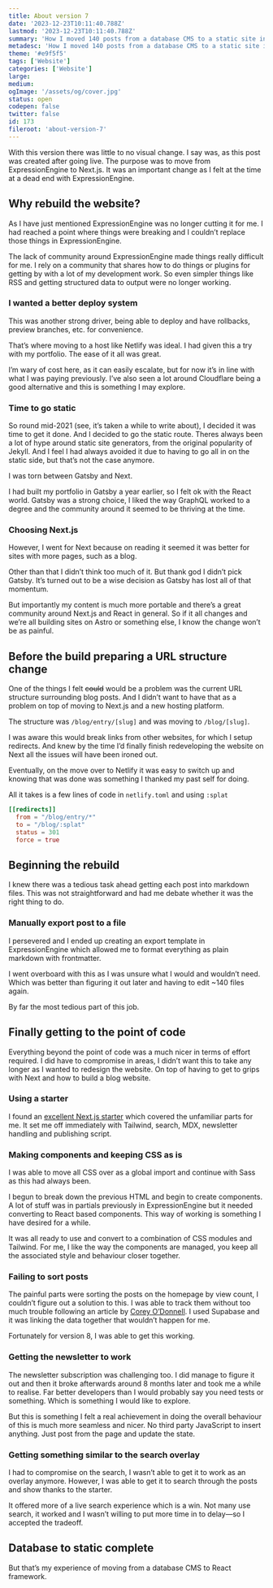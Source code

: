 ```yaml
---
title: About version 7
date: '2023-12-23T10:11:40.788Z'
lastmod: '2023-12-23T10:11:40.788Z'
summary: 'How I moved 140 posts from a database CMS to a static site in Next.js. No redesign just website rebuild and some hindsight into the decision making.'
metadesc: 'How I moved 140 posts from a database CMS to a static site in Next.js. No redesign just website rebuild and some hindsight into the decision making.'
theme: '#e9f5f5'
tags: ['Website']
categories: ['Website']
large:
medium:
ogImage: '/assets/og/cover.jpg'
status: open
codepen: false
twitter: false
id: 173
fileroot: 'about-version-7'
---
```


With this version there was little to no visual change. I say was, as this post was created after going live. The purpose was to move from ExpressionEngine to Next.js. It was an important change as I felt at the time at a dead end with ExpressionEngine.

## Why rebuild the website?
As I have just mentioned ExpressionEngine was no longer cutting it for me. I had reached a point where things were breaking and I couldn’t replace those things in ExpressionEngine.

The lack of community around ExpressionEngine made things really difficult for me. I rely on a community that shares how to do things or plugins for getting by with a lot of my development work. So even simpler things like RSS and getting structured data to output were no longer working.

### I wanted a better deploy system
This was another strong driver, being able to deploy and have rollbacks, preview branches, etc. for convenience.

That’s where moving to a host like Netlify was ideal. I had given this a try with my portfolio. The ease of it all was great.

I’m wary of cost here, as it can easily escalate, but for now it’s in line with what I was paying previously. I’ve also seen a lot around Cloudflare being a good alternative and this is something I may explore.

### Time to go static
So round mid-2021 (see, it’s taken a while to write about), I decided it was time to get it done. And I decided to go the static route. Theres always been a lot of hype around static site generators, from the original popularity of Jekyll. And I feel I had always avoided it due to having to go all in on the static side, but that’s not the case anymore.

I was torn between Gatsby and Next.

I had built my portfolio in Gatsby a year earlier, so I felt ok with the React world. Gatsby was a strong choice, I liked the way GraphQL worked to a degree and the community around it seemed to be thriving at the time.

### Choosing Next.js
However, I went for Next because on reading it seemed it was better for sites with more pages, such as a blog.

Other than that I didn’t think too much of it. But thank god I didn’t pick Gatsby. It’s turned out to be a wise decision as Gatsby has lost all of that momentum.

But importantly my content is much more portable and there’s a great community around Next.js and React in general. So if it all changes and we’re all building sites on Astro or something else, I know the change won’t be as painful.

## Before the build preparing a URL structure change
One of the things I felt ~~could~~ would be a problem was the current URL structure surrounding blog posts. And I didn’t want to have that as a problem on top of moving to Next.js and a new hosting platform.

The structure was `/blog/entry/[slug]` and was moving to `/blog/[slug]`.

I was aware this would break links from other websites, for which I setup redirects. And knew by the time I’d finally finish redeveloping the website on Next all the issues will have been ironed out.

Eventually, on the move over to Netlify it was easy to switch up and knowing that was done was something I thanked my past self for doing.

All it takes is a few lines of code in `netlify.toml` and using `:splat`

```toml:netlify.toml showLineNumbers
[[redirects]]
  from = "/blog/entry/*"
  to = "/blog/:splat"
  status = 301
  force = true
```

## Beginning the rebuild
I knew there was a tedious task ahead getting each post into markdown files. This was not straightforward and had me debate whether it was the right thing to do.

### Manually export post to a file
I persevered and I ended up creating an export template in ExpressionEngine which allowed me to format everything as plain markdown with frontmatter.

I went overboard with this as I was unsure what I would and wouldn’t need. Which was better than figuring it out later and having to edit ~140 files again.

By far the most tedious part of this job.

## Finally getting to the point of code
Everything beyond the point of code was a much nicer in terms of effort required. I did have to compromise in areas, I didn’t want this to take any longer as I wanted to redesign the website. On top of having to get to grips with Next and how to build a blog website.

### Using a starter
I found an [excellent Next.js starter](https://github.com/timlrx/tailwind-nextjs-starter-blog) which covered the unfamiliar parts for me. It set me off immediately with Tailwind, search, MDX, newsletter handling and publishing script.

### Making components and keeping CSS as is
I was able to move all CSS over as a global import and continue with Sass as this had always been.

I begun to break down the previous HTML and begin to create components. A lot of stuff was in partials previously in ExpressionEngine but it needed converting to React based components. This way of working is something I have desired for a while.

It was all ready to use and convert to a combination of CSS modules and Tailwind. For me, I like the way the components are managed, you keep all the associated style and behaviour closer together.

### Failing to sort posts
The painful parts were sorting the posts on the homepage by view count, I couldn’t figure out a solution to this. I was able to track them without too much trouble following an article by [Corey O’Donnell](https://codebycorey.com/blog/page-views-nextjs-supabase). I used Supabase and it was linking the data together that wouldn’t happen for me.

Fortunately for version 8, I was able to get this working.

### Getting the newsletter to work
The newsletter subscription was challenging too. I did manage to figure it out and then it broke afterwards around 8 months later and took me a while to realise. Far better developers than I would probably say you need tests or something. Which is something I would like to explore.

But this is something I felt a real achievement in doing the overall behaviour of this is much more seamless and nicer. No third party JavaScript to insert anything. Just post from the page and update the state.

### Getting something similar to the search overlay
I had to compromise on the search, I wasn’t able to get it to work as an overlay anymore. However, I was able to get it to search through the posts and show thanks to the starter.

It offered more of a live search experience which is a win. Not many use search, it worked and I wasn’t willing to put more time in to delay—so I accepted the tradeoff.

## Database to static complete
But that’s my experience of moving from a database CMS to React framework.
